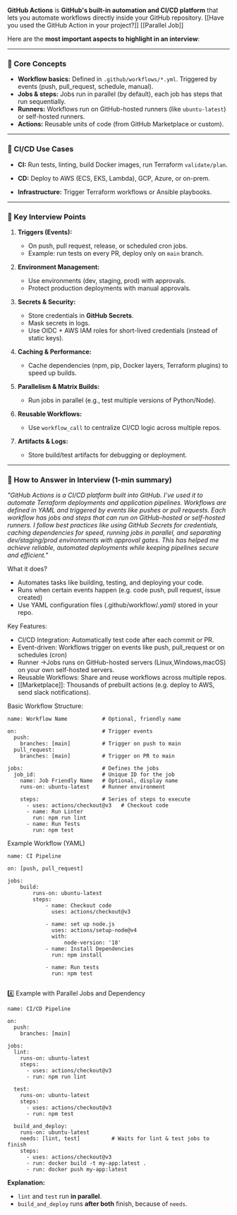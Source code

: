 **GitHub Actions** is **GitHub's built-in automation and CI/CD platform** that lets you automate workflows directly inside your GitHub repository.
[[Have you used the GitHub Action in your project?]]
[[Parallel Job]]

Here are the **most important aspects to highlight in an interview**:

---

### 🔹 Core Concepts

- **Workflow basics:** Defined in `.github/workflows/*.yml`. Triggered by events (push, pull_request, schedule, manual).
- **Jobs & steps:** Jobs run in parallel (by default), each job has steps that run sequentially.
- **Runners:** Workflows run on GitHub-hosted runners (like `ubuntu-latest`) or self-hosted runners.
- **Actions:** Reusable units of code (from GitHub Marketplace or custom).
    

---

### 🔹 CI/CD Use Cases

- **CI:** Run tests, linting, build Docker images, run Terraform `validate/plan`.
    
- **CD:** Deploy to AWS (ECS, EKS, Lambda), GCP, Azure, or on-prem.
    
- **Infrastructure:** Trigger Terraform workflows or Ansible playbooks.
    

---

### 🔹 Key Interview Points

1. **Triggers (Events):**
    - On push, pull request, release, or scheduled cron jobs.
    - Example: run tests on every PR, deploy only on `main` branch.
        
2. **Environment Management:**
    
    - Use environments (dev, staging, prod) with approvals.
    - Protect production deployments with manual approvals.
        
3. **Secrets & Security:**
    
    - Store credentials in **GitHub Secrets**.
    - Mask secrets in logs.
    - Use OIDC + AWS IAM roles for short-lived credentials (instead of static keys).
        
4. **Caching & Performance:**
    
    - Cache dependencies (npm, pip, Docker layers, Terraform plugins) to speed up builds.
        
5. **Parallelism & Matrix Builds:**
    
    - Run jobs in parallel (e.g., test multiple versions of Python/Node).
        
6. **Reusable Workflows:**
    
    - Use `workflow_call` to centralize CI/CD logic across multiple repos.
        
7. **Artifacts & Logs:**
    
    - Store build/test artifacts for debugging or deployment.
        

---

### 🔹 How to Answer in Interview (1-min summary)

_"GitHub Actions is a CI/CD platform built into GitHub. I’ve used it to automate Terraform deployments and application pipelines. Workflows are defined in YAML and triggered by events like pushes or pull requests. Each workflow has jobs and steps that can run on GitHub-hosted or self-hosted runners. I follow best practices like using GitHub Secrets for credentials, caching dependencies for speed, running jobs in parallel, and separating dev/staging/prod environments with approval gates. This has helped me achieve reliable, automated deployments while keeping pipelines secure and efficient."_


What it does?
- Automates tasks like building, testing, and deploying your code.
- Runs when certain events happen (e.g. code push, pull request, issue created)
- Use YAML configuration files (.github/workflow/*.yaml)* stored in your repo.

Key Features:
- CI/CD Integration: Automatically test code after each commit or PR.
- Event-driven: Workflows trigger on events like push, pull_request or on schedules (cron)
- Runner ->Jobs runs on GitHub-hosted servers (Linux,Windows,macOS) on your own self-hosted servers.
- Reusable Workflows: Share and reuse workflows across multiple repos.
- [[Marketplace]]: Thousands of prebuilt actions (e.g. deploy to AWS, send slack notifications).

Basic Workflow Structure:
```
name: Workflow Name           # Optional, friendly name

on:                           # Trigger events
  push:
    branches: [main]          # Trigger on push to main
  pull_request:
    branches: [main]          # Trigger on PR to main

jobs:                         # Defines the jobs
  job_id:                     # Unique ID for the job
    name: Job Friendly Name   # Optional, display name
    runs-on: ubuntu-latest    # Runner environment

    steps:                    # Series of steps to execute
      - uses: actions/checkout@v3   # Checkout code
      - name: Run Linter
        run: npm run lint
      - name: Run Tests
        run: npm test
```


Example Workflow (YAML)

```
name: CI Pipeline

on: [push, pull_request]

jobs:
	build:
		runs-on: ubuntu-latest
		steps:
			- name: Checkout code
			  uses: actions/checkout@v3
			  
			- name: set up node.js
			  uses: actions/setup-node@v4
			  with:
				  node-version: '18'
			- name: Install Dependencies
			  run: npm install
			
			- name: Run tests
			  run: npm test  
	  
```
4️⃣ Example with Parallel Jobs and Dependency

```
name: CI/CD Pipeline

on:
  push:
    branches: [main]

jobs:
  lint:
    runs-on: ubuntu-latest
    steps:
      - uses: actions/checkout@v3
      - run: npm run lint

  test:
    runs-on: ubuntu-latest
    steps:
      - uses: actions/checkout@v3
      - run: npm test

  build_and_deploy:
    runs-on: ubuntu-latest
    needs: [lint, test]          # Waits for lint & test jobs to finish
    steps:
      - uses: actions/checkout@v3
      - run: docker build -t my-app:latest .
      - run: docker push my-app:latest
```

**Explanation:**
- `lint` and `test` run **in parallel**.
- `build_and_deploy` runs **after both** finish, because of `needs`.